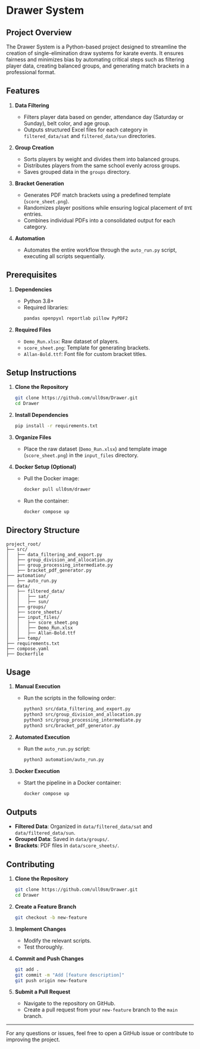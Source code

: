 # Drawer System

## Project Overview
The Drawer System is a Python-based project designed to streamline the creation of single-elimination draw systems for karate events. It ensures fairness and minimizes bias by automating critical steps such as filtering player data, creating balanced groups, and generating match brackets in a professional format.

## Features

1. **Data Filtering**
   - Filters player data based on gender, attendance day (Saturday or Sunday), belt color, and age group.
   - Outputs structured Excel files for each category in `filtered_data/sat` and `filtered_data/sun` directories.

2. **Group Creation**
   - Sorts players by weight and divides them into balanced groups.
   - Distributes players from the same school evenly across groups.
   - Saves grouped data in the `groups` directory.

3. **Bracket Generation**
   - Generates PDF match brackets using a predefined template (`score_sheet.png`).
   - Randomizes player positions while ensuring logical placement of `BYE` entries.
   - Combines individual PDFs into a consolidated output for each category.

4. **Automation**
   - Automates the entire workflow through the `auto_run.py` script, executing all scripts sequentially.

## Prerequisites

1. **Dependencies**
   - Python 3.8+
   - Required libraries:
     ```bash
     pandas openpyxl reportlab pillow PyPDF2
     ```

2. **Required Files**
   - `Demo_Run.xlsx`: Raw dataset of players.
   - `score_sheet.png`: Template for generating brackets.
   - `Allan-Bold.ttf`: Font file for custom bracket titles.

## Setup Instructions

1. **Clone the Repository**
   ```bash
   git clone https://github.com/ull0sm/Drawer.git
   cd Drawer
   ```

2. **Install Dependencies**
   ```bash
   pip install -r requirements.txt
   ```

3. **Organize Files**
   - Place the raw dataset (`Demo_Run.xlsx`) and template image (`score_sheet.png`) in the `input_files` directory.

4. **Docker Setup (Optional)**
   - Pull the Docker image:
     ```bash
     docker pull ull0sm/drawer
     ```
   - Run the container:
     ```bash
     docker compose up
     ```

## Directory Structure

```
project_root/
├── src/
│   ├── data_filtering_and_export.py
│   ├── group_division_and_allocation.py
│   ├── group_processing_intermediate.py
│   ├── bracket_pdf_generator.py
├── automation/
│   ├── auto_run.py
├── data/
│   ├── filtered_data/
│   │   ├── sat/
│   │   ├── sun/
│   ├── groups/
│   ├── score_sheets/
│   ├── input_files/
│   │   ├── score_sheet.png
│   │   ├── Demo_Run.xlsx
│   │   ├── Allan-Bold.ttf
│   ├── temp/
├── requirements.txt
├── compose.yaml
├── Dockerfile
```

## Usage

1. **Manual Execution**
   - Run the scripts in the following order:
     ```bash
     python3 src/data_filtering_and_export.py
     python3 src/group_division_and_allocation.py
     python3 src/group_processing_intermediate.py
     python3 src/bracket_pdf_generator.py
     ```

2. **Automated Execution**
   - Run the `auto_run.py` script:
     ```bash
     python3 automation/auto_run.py
     ```

3. **Docker Execution**
   - Start the pipeline in a Docker container:
     ```bash
     docker compose up
     ```

## Outputs

- **Filtered Data**: Organized in `data/filtered_data/sat` and `data/filtered_data/sun`.
- **Grouped Data**: Saved in `data/groups/`.
- **Brackets**: PDF files in `data/score_sheets/`.

## Contributing

1. **Clone the Repository**
   ```bash
   git clone https://github.com/ull0sm/Drawer.git
   cd Drawer
   ```

2. **Create a Feature Branch**
   ```bash
   git checkout -b new-feature
   ```

3. **Implement Changes**
   - Modify the relevant scripts.
   - Test thoroughly.

4. **Commit and Push Changes**
   ```bash
   git add .
   git commit -m "Add [feature description]"
   git push origin new-feature
   ```

5. **Submit a Pull Request**
   - Navigate to the repository on GitHub.
   - Create a pull request from your `new-feature` branch to the `main` branch.

---

For any questions or issues, feel free to open a GitHub issue or contribute to improving the project.

